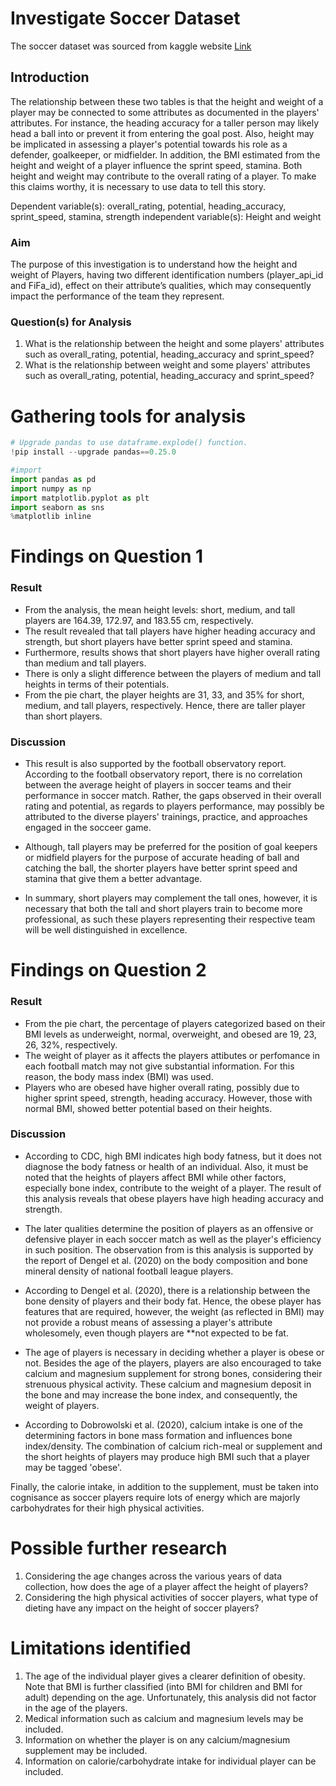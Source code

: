 
# Investigate Soccer Dataset

The soccer dataset was sourced from kaggle website [Link](https://www.kaggle.com/datasets/hugomathien/soccer)

## Introduction

The relationship between these two tables is that the height and weight of a player may be connected to some attributes as documented in the players' attributes. For instance, the heading accuracy for a taller person may likely head a ball into or prevent it from entering the goal post. Also, height may be implicated in assessing a player's potential towards his role as a defender, goalkeeper, or midfielder. In addition, the BMI estimated from the height and weight of a player influence the sprint speed, stamina. Both height and weight may contribute to the overall rating of a player. To make this claims worthy, it is necessary to use data to tell this story.

Dependent variable(s): overall_rating, potential, heading_accuracy, sprint_speed, stamina, strength independent variable(s): Height and weight



### Aim
The purpose of this investigation is to understand how the height and weight of Players, having two different identification numbers (player_api_id and FiFa_id), effect on their attribute’s qualities, which may consequently impact the performance of the team they represent.



### Question(s) for Analysis
1. What is the relationship between the height and some players' attributes such as overall_rating, potential, heading_accuracy and sprint_speed?
2. What is the relationship between weight and some players' attributes such as overall_rating, potential, heading_accuracy and sprint_speed?


# Gathering tools for analysis


```python
# Upgrade pandas to use dataframe.explode() function. 
!pip install --upgrade pandas==0.25.0

#import
import pandas as pd
import numpy as np
import matplotlib.pyplot as plt
import seaborn as sns
%matplotlib inline
```

# Findings on Question 1
### Result
- From the analysis, the mean height levels: short, medium, and tall players are 164.39, 172.97, and 183.55 cm, respectively. 
- The result revealed that tall players have higher heading accuracy and strength, but short players have better sprint speed and stamina. 
- Furthermore, results shows that short players have higher overall rating than medium and tall players.  
- There is only a slight difference between the players of medium and tall heights in terms of their potentials.
- From the pie chart, the player heights are 31, 33, and 35% for short, medium, and tall players, respectively. Hence, there are taller player than short players.


### Discussion 

- This result is also supported by the football observatory report. According to the football observatory report, there is no correlation between the average height of players in soccer teams and their performance in soccer match. Rather, the gaps observed in their overall rating and potential, as regards to players performance, may possibly be attributed to the diverse players' trainings, practice, and approaches engaged in the socceer game.

- Although, tall players may be preferred for the position of goal keepers or midfield players for the purpose of accurate heading of ball and catching the ball, the shorter players have better sprint speed and stamina that give them a better advantage. 

- In summary, short players may complement the tall ones, however, it is necessary that both the tall and short players train to become more professional, as such these players representing their respective team will be well distinguished in excellence.


# Findings on Question 2

### Result 
- From the pie chart, the percentage of players categorized based on their BMI levels as underweight, normal, overweight, and obesed are 19, 23, 26, 32%, respectively. 
- The weight of player as it affects the players attibutes or perfomance in each football match may not give substantial information. For this reason, the body mass index (BMI) was used.
- Players who are obesed have higher overall rating, possibly due to higher sprint speed, strength, heading accuracy. However, those with normal BMI, showed better potential based on their heights.

### Discussion 
- According to CDC, high BMI indicates high body fatness, but it does not diagnose the body fatness or health of an individual. Also, it must be noted that the heights of players affect BMI while other factors, especially bone index, contribute to the weight of a player. The result of this analysis reveals that obese players have high heading accuracy and strength. 

- The later qualities determine the position of players as an offensive or defensive player in each soccer match as well as the player's efficiency in such position. The observation from is this analysis is supported by the report of Dengel et al. (2020) on the body composition and bone mineral density of national football league players. 

- According to Dengel et al. (2020), there is a relationship between the bone density of players and their body fat. Hence, the obese player has features that are required, however, the weight (as reflected in BMI) may not provide a robust means of assessing a player's attribute wholesomely, even though players are **not expected to be fat.

- The age of players is necessary in deciding whether a player is obese or not. Besides the age of the players, players are also encouraged to take calcium and magnesium supplement for strong bones, considering their strenuous physical activity. These calcium and magnesium deposit in the bone and may increase the bone index, and consequently, the weight of players. 
- According to Dobrowolski et al. (2020), calcium intake is one of the determining factors in bone mass formation and influences bone index/density. The combination of calcium rich-meal or supplement and the short heights of players may produce high BMI such that a player may be tagged 'obese'.


Finally, the calorie intake, in addition to the supplement, must be taken into cognisance as soccer players require lots of energy which are majorly carbohydrates for their high physical activities.

# Possible further research

1.	Considering the age changes across the various years of data collection, how does the age of a player affect the height of players?
2.	Considering the high physical activities of soccer players, what type of dieting have any impact on the height of soccer players?

# Limitations identified
1.	The age of the individual player gives a clearer definition of obesity. Note that BMI is further classified (into BMI for children and BMI for adult) depending on the age. Unfortunately, this analysis did not factor in the age of the players.
2.	Medical information such as calcium and magnesium levels may be included.
3.	Information on whether the player is on any calcium/magnesium supplement may be included.
4.	Information on calorie/carbohydrate intake for individual player can be included.


```python

```
